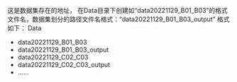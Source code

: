 这是数据集存在的地址，
在Data目录下创建如“data20221129_B01_B03”的格式文件名，数据集划分的路径文件名格式：“data20221129_B01_B03_output”
格式如下：
Data

- data20221129_B01_B03
- data20221129_B01_B03_output
- data20221129_C02_C03
- data20221129_C02_C03_output
- ......
